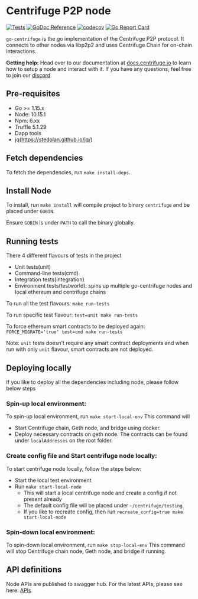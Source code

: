 # Centrifuge P2P node

[![Tests](https://github.com/centrifuge/go-centrifuge/actions/workflows/tests.yml/badge.svg?branch=develop)](https://github.com/centrifuge/go-centrifuge/actions/workflows/tests.yml)
[![GoDoc Reference](https://godoc.org/github.com/centrifuge/go-centrifuge?status.svg)](https://godoc.org/github.com/centrifuge/go-centrifuge)
[![codecov](https://codecov.io/gh/centrifuge/go-centrifuge/branch/develop/graph/badge.svg)](https://codecov.io/gh/centrifuge/go-centrifuge)
[![Go Report Card](https://goreportcard.com/badge/github.com/centrifuge/go-centrifuge)](https://goreportcard.com/report/github.com/centrifuge/go-centrifuge)

`go-centrifuge` is the go implementation of the Centrifuge P2P protocol. It connects to other nodes via libp2p2 and uses Centrifuge Chain for on-chain interactions.

**Getting help:** Head over to our documentation at [docs.centrifuge.io](http://docs.centrifuge.io) to learn how to setup a node and interact with it. If you have any questions, feel free to join our [discord](https://centrifuge.io/discord)

## Pre-requisites
- Go >= 1.15.x
- Node: 10.15.1
- Npm: 6.xx
- Truffle 5.1.29
- Dapp tools
- jq(https://stedolan.github.io/jq/)

## Fetch dependencies
To fetch the dependencies, run `make install-deps`.

## Install Node
To install, run `make install` will compile project to binary `centrifuge` and be placed under `GOBIN`.

Ensure `GOBIN` is under `PATH` to call the binary globally.

## Running tests
There 4 different flavours of tests in the project
- Unit tests(unit)
- Command-line tests(cmd)
- Integration tests(integration)
- Environment tests(testworld): spins up multiple go-centrifuge nodes and local ethereum and centrifuge chains

To run all the test flavours: `make run-tests`

To run specific test flavour: `test=unit make run-tests`

To force ethereum smart contracts to be deployed again: `FORCE_MIGRATE='true' test=cmd make run-tests`

Note: `unit` tests doesn't require any smart contract deployments and when run with only `unit` flavour, smart contracts are not deployed.

## Deploying locally
If you like to deploy all the dependencies including node, please follow below steps

### Spin-up local environment:
To spin-up local environment, run `make start-local-env`
This command will
- Start Centrifuge chain, Geth node, and bridge using docker.
- Deploy necessary contracts on geth node. The contracts can be found under `localAddresses` on the root folder.

### Create config file and Start centrifuge node locally:
To start centrifuge node locally, follow the steps below:
- Start the local test environment
- Run `make start-local-node`
  - This will start a local centrifuge node and create a config if not present already
  - The default config file will be placed under `~/centrifuge/testing`.
  - If you like to recreate config, then run `recreate_config=true make start-local-node`

### Spin-down local environment:
To spin-down local environment, run `make stop-local-env`
This command will stop Centrifuge chain node, Geth node, and bridge if running.

## API definitions
Node APIs are published to swagger hub.
For the latest APIs, please see here: [APIs](https://app.swaggerhub.com/apis/centrifuge.io/cent-node/)

